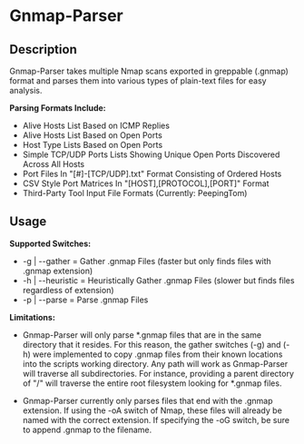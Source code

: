 Gnmap-Parser
============

Description
-----------
Gnmap-Parser takes multiple Nmap scans exported in greppable (.gnmap) format and parses them into various types of plain-text files for easy analysis.

**Parsing Formats Include:**

* Alive Hosts List Based on ICMP Replies
* Alive Hosts List Based on Open Ports
* Host Type Lists Based on Open Ports
* Simple TCP/UDP Ports Lists Showing Unique Open Ports Discovered Across All Hosts
* Port Files In "[#]-[TCP/UDP].txt" Format Consisting of Ordered Hosts
* CSV Style Port Matrices In "[HOST],[PROTOCOL],[PORT]" Format
* Third-Party Tool Input File Formats (Currently: PeepingTom)

Usage
-----
**Supported Switches:**

* -g | --gather    = Gather .gnmap Files (faster but only finds files with .gnmap extension)
* -h | --heuristic = Heuristically Gather .gnmap Files (slower but finds files regardless of extension)
* -p | --parse     = Parse .gnmap Files

**Limitations:**

* Gnmap-Parser will only parse *.gnmap files that are in the same directory that it resides. For this reason, the gather switches (-g) and (-h) were 
implemented to copy .gnmap files from their known locations into the scripts working directory. Any path will work as Gnmap-Parser will traverse all
subdirectories. For instance, providing a parent directory of "/" will traverse the entire root filesystem looking for *.gnmap files.

* Gnmap-Parser currently only parses files that end with the .gnmap extension. If using the -oA switch of Nmap, these files will already
be named with the correct extension. If specifying the -oG switch, be sure to append .gnmap to the filename.
